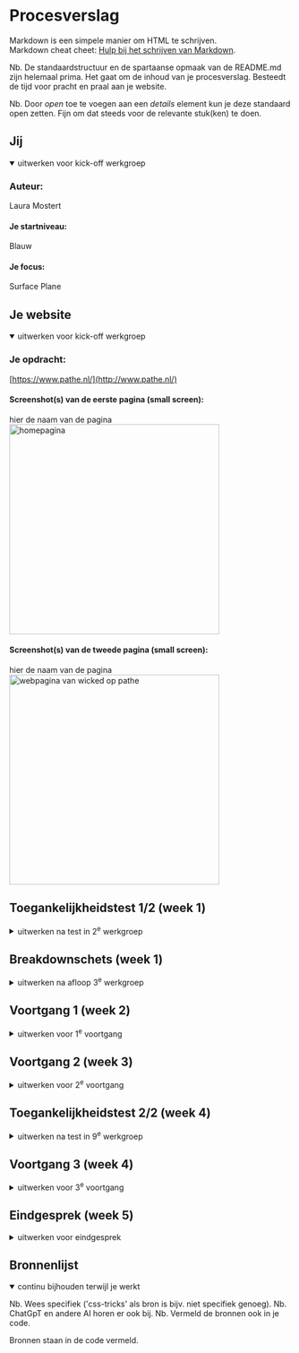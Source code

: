 # Procesverslag
Markdown is een simpele manier om HTML te schrijven.  
Markdown cheat cheet: [Hulp bij het schrijven van Markdown](https://github.com/adam-p/markdown-here/wiki/Markdown-Cheatsheet).

Nb. De standaardstructuur en de spartaanse opmaak van de README.md zijn helemaal prima. Het gaat om de inhoud van je procesverslag. Besteedt de tijd voor pracht en praal aan je website.

Nb. Door *open* toe te voegen aan een *details* element kun je deze standaard open zetten. Fijn om dat steeds voor de relevante stuk(ken) te doen.





## Jij

<details open>
  <summary>uitwerken voor kick-off werkgroep</summary>

  ### Auteur:
  Laura Mostert

  #### Je startniveau:
 Blauw 

  #### Je focus:
Surface Plane

</details>





## Je website

<details open>
  <summary>uitwerken voor kick-off werkgroep</summary>

  ### Je opdracht:
  [https://www.pathe.nl/](http://www.pathe.nl/)

  #### Screenshot(s) van de eerste pagina (small screen): 
  hier de naam van de pagina  
  <img src="readme-images/ss-home.png" width="375px" alt="homepagina">

  #### Screenshot(s) van de tweede pagina (small screen):
  hier de naam van de pagina  
  <img src="readme-images/wicked.png" width="375px" alt="webpagina van wicked op pathe">
 
</details>



## Toegankelijkheidstest 1/2 (week 1)

<details>
  <summary>uitwerken na test in 2<sup>e</sup> werkgroep</summary>

  ### Bevindingen

  ### Screenreader
  De screenreader werkt niet heel erg goed op de website. Menuopties heten “menuoptie 1” “menuoptie 2” etc. Ook hebben de films niet normale namen, maar “film 1” en “pijltje”  Het enige wat goed wordt weergegeven op de website is de “locatie” balk.

  ### Scrollen zonder handen
  Scrollen en klikken zonder handen is erg lastig en nagenoeg onmogelijk.

  ### Tabben
  Bij het Tabben springt het alle kanten op


  <img src="readme-images/scan1.png" width="375px" alt="WCAG scan">
  <img src="readme-images/scan2.png" width="375px" alt="WCAG scan">
  <img src="readme-images/scan3.png" width="375px" alt="WCAG scan">
  <img src="readme-images/scan4.png" width="375px" alt="WCAG scan">
  <img src="readme-images/scan5.png" width="375px" alt="WCAG scan">
  <img src="readme-images/scan6.png" width="375px" alt="WCAG scan">

  
</details>



## Breakdownschets (week 1)

<details>
  <summary>uitwerken na afloop 3<sup>e</sup> werkgroep</summary>

  ### de hele pagina: 
  <img src="readme-images/breakdownschets-home.png" width="375px" alt="breakdownschets van de volledige homepagina">

  ### dynamisch deel (bijv menu): 
  <img src="readme-images/breakdownschets-menu.png" width="375px" alt="breakdown van een dynamisch deel">


</details>





## Voortgang 1 (week 2)

<details>
  <summary>uitwerken voor 1<sup>e</sup> voortgang</summary>

  ### Stand van zaken
  hier dit ging goed & dit was lastig (neem ook screenshots op van delen van je website en code)


  ### Agenda voor meeting
  samen met je groepje opstellen

 Ik heb niet zoveel vragen, ik heb het idee dat ik het voor nu wel snap. 


  ### Verslag van meeting
  hier na afloop snel de uitkomsten van de meeting vastleggen
  
nvt. ik heb tijdens de meeting aan mijn code gewerkt.

</details>





## Voortgang 2 (week 3)

<details>
  <summary>uitwerken voor 2<sup>e</sup> voortgang</summary>

  ### Stand van zaken
  Ik vond het maken van de carousel echt irritant lastig. Het brak contimu. Uiteindelijk de carousel van Sanne gebruikt, maar dat werkte niet echt. Uiteindelijk buttons gemaakt op basis van een codepen guide. 

  ### Agenda voor meeting
  samen met je groepje opstellen
Issues met mijn carousel. 
Vragen over hoe ik afbeeldingen correct moet positioneren.
Vragen over of een achtergrond bij de carousel wel moet


  ### Verslag van meeting
  hier na afloop snel de uitkomsten van de meeting vastleggen

  Carousel is gefixt
  Sybren heeft me enrom op weg geholpen met de carousel.
  

</details>





## Toegankelijkheidstest 2/2 (week 4)

<details>
  <summary>uitwerken na test in 9<sup>e</sup> werkgroep</summary>


  <img src="readme-images/WCAG1.png" width="375px" alt="Wcag test volledig">
  <img src="readme-images/WCAG2.png" width="375px" alt="Wcag test volledig">
  <img src="readme-images/WCAG3.png" width="375px" alt="Wcag test volledig">
  <img src="readme-images/WCAG4.png" width="375px" alt="Wcag test volledig">
  <img src="readme-images/WCAG5.png" width="375px" alt="Wcag test volledig">



  ### Bevindingen
  Lijst met je bevindingen die in de test naar voren kwamen (geef ook aan wat er verbeterd is):

</details>





## Voortgang 3 (week 4)

<details>
  <summary>uitwerken voor 3<sup>e</sup> voortgang</summary>

  ### Stand van zaken
  hier dit ging goed & dit was lastig (neem ook screenshots op van delen van je website en code)

Oneindig gekloot met de carousel
Gewoon werken aan de code tijdens de les
Vragen stellen over Github want mijn wite sil niet uploaden
Vragen naar additinele animaties en onderdelen.


  ### Verslag van meeting
  hier na afloop snel de uitkomsten van de meeting vastleggen

Github gefixt, lag aan een video
Additionele animaties aangepast waar nodig.


</details>





## Eindgesprek (week 5)

<details>
  <summary>uitwerken voor eindgesprek</summary>

  ### Je uitkomst - karakteristiek screenshots:
  <img src="readme-images/dummy-plaatje1.png" width="375px" alt="uitomst opdracht 1">


  ### Dit ging goed/Heb ik geleerd: 
  Korte omschrijving met plaatjes

  <img src="readme-images/carousel.png" width="375px" alt="top">

  Ik heb nachtmerrsies gehad over de carousel. Hij heeft echt ales gebroken, en het fixen hiervan was echt heel lastig. Sybren heeft uiteindelijk uit frustrai=tie een nieuwe carousel gebouwd die wederom niet werkte. het was echt een drama.

  Ik heb best veel opgepikt en snap nu veel meer dan vorig jaar. ik weet nu wel hoe ik correct nth of types moet gebruiken en niet alleen maar .classes continu. Ook snap ik beter hoe javascript werkt, maar ook dit is eigenlijk nogsteeds best ingewkkeld.


  ### Dit was lastig/Is niet gelukt:
  Korte omschrijving met plaatjes

  <img src="readme-images/carousel.png" width="375px" alt="bummer">
    Ik heb nachtmerrsies gehad over de carousel. Hij heeft echt ales gebroken, en het fixen hiervan was echt heel lastig. Sybren heeft uiteindelijk uit frustrai=tie een nieuwe carousel gebouwd die wederom niet werkte. het was echt een drama.

Uiteindelijk zijn de volgende onderdelen niet gelukt:

section 1 ul li NU FILMS etc. animeren als buttons en als filter gebruiken bij de carousel. (als de carousel werkt, dan werkt het, ik ga er niet mee klooien. alle pogingen hebben het gesloopt)
W3C image modal box. ik weet nogsteeds niet waarom dit brak.

Ik had een leuke easteregg van een kip die langsrende. dit is ook stuk.
Ik kreeg de achtergrond niet veranderd met een kerstthema, ook niet op de verschillende manieren van Sanne. bagger............. bah

Code is niks voor mij. 

</details>





## Bronnenlijst

<details open>
  <summary>continu bijhouden terwijl je werkt</summary>

  Nb. Wees specifiek ('css-tricks' als bron is bijv. niet specifiek genoeg). 
  Nb. ChatGpT en andere AI horen er ook bij.
  Nb. Vermeld de bronnen ook in je code.

  Bronnen staan in de code vermeld.

</details>
